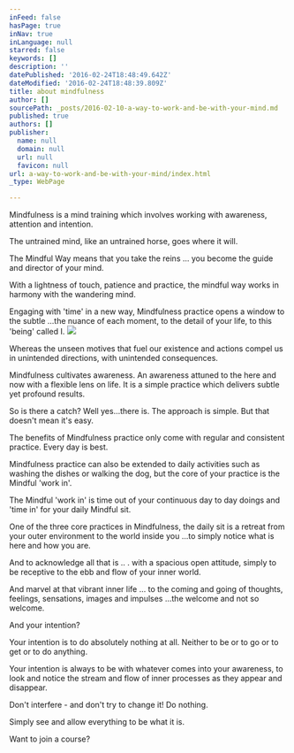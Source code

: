 ```yaml
---
inFeed: false
hasPage: true
inNav: true
inLanguage: null
starred: false
keywords: []
description: ''
datePublished: '2016-02-24T18:48:49.642Z'
dateModified: '2016-02-24T18:48:39.809Z'
title: about mindfulness
author: []
sourcePath: _posts/2016-02-10-a-way-to-work-and-be-with-your-mind.md
published: true
authors: []
publisher:
  name: null
  domain: null
  url: null
  favicon: null
url: a-way-to-work-and-be-with-your-mind/index.html
_type: WebPage

---
```

Mindfulness is a mind training which involves working with awareness, attention and intention. 

The untrained mind, like an untrained horse, goes where it will. 

The Mindful Way means that you take the reins ... you become the guide and director of your mind.

With a lightness of touch, patience and practice, the mindful way works in harmony with the wandering mind.

Engaging with 'time' in a new way, Mindfulness practice opens a window to the subtle ...the nuance of each moment, to the detail of your life, to this 'being' called I.
![](https://s3-us-west-2.amazonaws.com/the-grid-img/p/7daca733a68231fdccd5601d607e6ab58994ce8a.jpg)

Whereas the  unseen motives that fuel our existence and actions compel us in unintended directions, with unintended consequences.

Mindfulness cultivates awareness. An awareness attuned to the here and now with a flexible lens on life. It is a simple practice which delivers subtle yet profound results. 

So is there a catch? Well yes...there is. The approach is simple. But that doesn't mean it's easy. 

The benefits of Mindfulness practice only come with regular and consistent practice. Every day is best. 

Mindfulness practice can also be extended to daily activities such as washing the dishes or walking the dog, but the core of your practice is the Mindful 'work in'.

The Mindful 'work in' is time out of your continuous day to day doings and 'time in' for your daily Mindful sit. 

One of the three core practices in Mindfulness, the daily sit is a retreat from your outer environment to the world inside you ...to simply notice what is here and how you are. 

And to acknowledge all that is .. . with a spacious open attitude, simply to be receptive to the ebb and flow of your inner world. 

And marvel at that vibrant inner life  ... to the coming and going of thoughts, feelings, sensations, images and impulses ...the welcome and not so welcome.

And your intention? 

Your intention is to do absolutely nothing at all. Neither to be or to go or to get or to do anything. 

Your intention is always to be with whatever comes into your awareness, to look and notice the stream and flow of inner processes as they appear and disappear. 

Don't interfere - and don't try to change it! Do nothing. 

Simply see and allow everything to be what it is. 

Want to join a course?